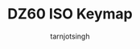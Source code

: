 ---
OS: []
author: tarnjotsingh
firmware: QMK
hasHomeRowMods: False
hasLetterOnThumb: False
keymapImage: https://i.imgur.com/UV0t6aL.png
keyCount: 62
keyboard: DZ60
baseLayouts: ["QWERTY"]
languages: ['English']
layerCount: 3
title: "DZ60 ISO Keymap"
isSplit: False
stagger: row
summary: 
keymapUrl: https://github.com/tarnjotsingh/qmk_firmware/tree/master/keyboards/dz60/keymaps/tarnjotsingh
writeup: https://github.com/tarnjotsingh/qmk_firmware/tree/master/keyboards/dz60/keymaps/tarnjotsingh/readme.md
---
